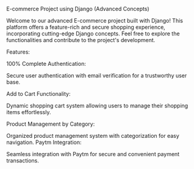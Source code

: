 E-commerce Project using Django (Advanced Concepts)

Welcome to our advanced E-commerce project built with Django! This platform offers a feature-rich and secure shopping experience, incorporating cutting-edge Django concepts. Feel free to explore the functionalities and contribute to the project's development.

Features:


100% Complete Authentication:

Secure user authentication with email verification for a trustworthy user base.

Add to Cart Functionality:

Dynamic shopping cart system allowing users to manage their shopping items effortlessly.

Product Management by Category:

Organized product management system with categorization for easy navigation.
Paytm Integration:

Seamless integration with Paytm for secure and convenient payment transactions.
